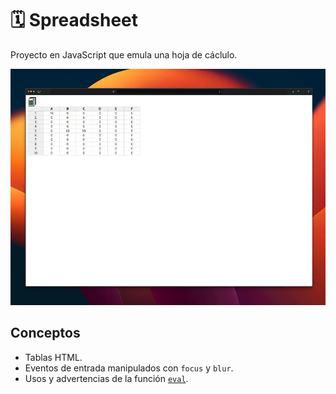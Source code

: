 🗓️ Spreadsheet
==============

Proyecto en JavaScript que emula una hoja de cáclulo.

![Spreadsheet](public/spreadsheet.webp)

Conceptos
---------

- Tablas HTML.
- Eventos de entrada manipulados con `focus` y `blur`.
- Usos y advertencias de la función [`eval`](https://developer.mozilla.org/es/docs/Web/JavaScript/Reference/Global_Objects/eval).
